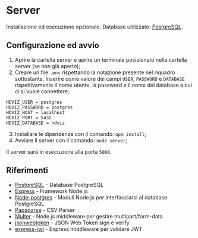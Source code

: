 # Server

Installazione ed esecuzione opzionale. Database utilizzato: [PostgreSQL](https://www.postgresql.org/).

## Configurazione ed avvio
1. Aprire la cartella server e aprire un terminale posizionato nella cartella server (se non già
aperto);
2. Creare un file `.env` rispettando la notazione presente nel riquadro sottostante. Inserire come valore dei campi `USER`, `PASSWORD` e `DATABASE` rispettivamente il nome utente, la password e il nome del database a cui ci si vuole connettere;
```
HDVIZ_USER = postgres
HDVIZ_PASSWORD = postgres
HDVIZ_HOST = localhost
HDVIZ_PORT = 5432
HDVIZ_DATABASE = hdviz
```
3. Installare le dipendenze con il comando: `npm install`;
4. Avviare il server con il comando: `node server`;

Il server sarà in esecuzione alla porta `5000`.

## Riferimenti

- [PostgreSQL](https://www.postgresql.org/) - Database PostgreSQL
- [Express](https://expressjs.com/it/) - Framework Node.js
- [Node-postgres](https://node-postgres.com/) - Moduli Node.js per interfacciarsi al database PostgreSQL
- [Papaparse](https://www.papaparse.com/) - CSV Parser
- [Multer](https://github.com/expressjs/multer) - Node.js middleware per gestire multipart/form-data
- [jsonwebtoken](https://github.com/auth0/node-jsonwebtoken) - JSON Web Token sign e verify
- [express-jwt](https://github.com/auth0/express-jwt) - Express middleware per validare JWT
